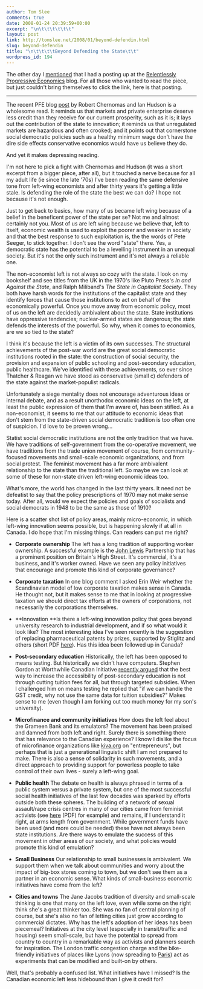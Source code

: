 ```yaml
---
author: Tom Slee
comments: true
date: 2008-01-24 20:39:59+00:00
excerpt: "\n\t\t\t\t\t\t"
layout: post
link: http://tomslee.net/2008/01/beyond-defendin.html
slug: beyond-defendin
title: "\n\t\t\t\tBeyond Defending the State\t\t"
wordpress_id: 194
---
```



				

The other day I [mentioned](http://whimsley.typepad.com/whimsley/2008/01/guest-blog-at-r.html) that I had a posting up at the [Relentlessly Progressive Economics](http://www.progressive-economics.ca/relentless/) blog. For all those who wanted to read the piece, but just couldn't bring themselves to click the link, here is that posting.




* * *




The recent PFE blog [post](http://www.progressive-economics.ca/2008/01/15/social-murder-and-conservative-economics/) by Robert Chernomas and Ian Hudson is a wholesome read. It reminds us that markets and private enterprise deserve less credit than they receive for our current prosperity, such as it is; it lays out the contribution of the state to innovation; it reminds us that unregulated markets are hazardous and often crooked; and it points out that cornerstone social democratic policies such as a healthy minimum wage don't have the dire side effects conservative economics would have us believe they do.




And yet it makes depressing reading. 




I'm not here to pick a fight with Chernomas and Hudson (it was a short excerpt from a bigger piece, after all), but it touched a nerve because for all my adult life (ie since the late '70s) I've been reading the same defensive tone from left-wing economists and after thirty years it's getting a little stale. Is defending the role of the state the best we can do? I hope not because it's not enough.




Just to get back to basics, how many of us became left wing because of a belief in the beneficent power of the state per se? Not me and almost certainly not you. Most of us are left wing because we believe that, left to itself, economic wealth is used to exploit the poorer and weaker in society and that the best response to such exploitation is, the the words of Pete Seeger, to stick together. I don't see the word "state" there. Yes, a democratic state has the potential to be a levelling instrument in an unequal society. But it's not the only such instrument and it's not always a reliable one.




The non-economist left is not always so cozy with the state. I look on my bookshelf and see titles from the UK in the 1970's like Pluto Press's _In and Against the State_, and Ralph Miliband's _The State in Capitalist Society_. They both have harsh words for the institutions of the capitalist state and they identify forces that cause those institutions to act on behalf of the economically powerful. Once you move away from economic policy, most of us on the left are decidedly ambivalent about the state. State institutions have oppressive tendencies; nuclear-armed states are dangerous; the state defends the interests of the powerful. So why, when it comes to economics, are we so tied to the state?




I think it's because the left is a victim of its own successes. The structural achievements of the post-war world are the great social democratic institutions rooted in the state: the construction of social security, the provision and expansion of public schooling and post-secondary education, public healthcare. We've identified with these achievements, so ever since Thatcher & Reagan we have stood as conservative (small c) defenders of the state against the market-populist radicals. 




Unfortunately a siege mentality does not encourage adventurous ideas or internal debate, and as a result unorthodox economic ideas on the left, at least the public expression of them that I'm aware of, has been stifled. As a non-economist, it seems to me that our attitude to economic ideas that don't stem from the state-driven social democratic tradition is too often one of suspicion. I'd love to be proven wrong...




Statist social democratic institutions are not the only tradition that we have. We have traditions of self-government from the co-operative movement, we have traditions from the trade union movement of course, from community-focused movements and small-scale economic organizations, and from social protest. The feminist movement has a far more ambivalent relationship to the state than the traditional left. So maybe we can look at some of these for non-state driven left-wing economic ideas too.




What's more, the world has changed in the last thirty years. It need not be defeatist to say that the policy prescriptions of 1970 may not make sense today. After all, would we expect the policies and goals of socialists and social democrats in 1948 to be the same as those of 1910?




Here is a scatter shot list of policy areas, mainly micro-economic, in which left-wing innovation seems possible, but is happening slowly if at all in Canada. I do hope that I'm missing things. Can readers can put me right?




  * **Corporate ownership** The left has a long tradition of supporting worker ownership. A successful example is the [John Lewis](http://www.johnlewis.com) Partnership that has a prominent position on Britain's High Street. It's commercial, it's a business, and it's worker owned. Have we seen any policy initiatives that encourage and promote this kind of corporate governance?


  * **Corporate taxation** In one blog comment I asked Erin Weir whether the Scandinavian model of low corporate taxation makes sense in Canada. He thought not, but it makes sense to me that in looking at progressive taxation we should direct tax efforts at the owners of corporations, not necessarily the corporations themselves. 


  * **Innovation **Is there a left-wing innovation policy that goes beyond university research to industrial development, and if so what would it look like? The most interesting idea I've seen recently is the suggestion of replacing pharmaceutical patents by prizes, supported by Stiglitz and others (short PDF [here](http://www.cptech.org/ip/health/js_new_scientist_06.pdf)). Has this idea been followed up in Canada?  



  * **Post-secondary education** Historically, the left has been opposed to means testing. But historically we didn't have computers. Stephen Gordon at Worthwhile Canadian Initiative [recently argued](http://worthwhile.typepad.com/worthwhile_canadian_initi/2007/10/how-increasing-.html) that the best way to increase the accessibility of post-secondary education is not through cutting tuition fees for all, but through targeted subsidies. When I challenged him on means testing he replied that "if we can handle the GST credit, why not use the same data for tuition subsidies?" Makes sense to me (even though I am forking out too much money for my son's university). 


  * **Microfinance and community initiatives** How does the left feel about the Grameen Bank and its emulators? The movement has been praised and damned from both left and right. Surely there is something there that has relevance to the Canadian experience? I know I dislike the focus of microfinance organizations like [kiva.org](http://kiva.org) on "entrepreneurs", but perhaps that is just a generational linguistic shift I am not prepared to make. There is also a sense of solidarity in such movements, and a direct approach to providing support for powerless people to take control of their own lives - surely a left-wing goal.


  * **Public health** The debate on health is always phrased in terms of a public system versus a private system, but one of the most successful social health initiatives of the last few decades was sparked by efforts outside both these spheres. The building of a network of sexual assault/rape crisis centres in many of our cities came from feminist activists (see [here](http://www.ocrcc.ca/OCRCCbackgrounder.pdf) (PDF) for example) and remains, if I understand it right, at arms length from government. While government funds have been used (and more could be needed) these have not always been state institutions. Are there ways to emulate the success of this movement in other areas of our society, and what policies would promote this kind of emulation?


  * **Small Business** Our relationship to small businesses is ambivalent. We support them when we talk about communities and worry about the impact of big-box stores coming to town, but we don't see them as a partner in an economic sense. What kinds of small-business economic initiatives have come from the left?


  * **Cities and towns** The Jane Jacobs tradition of diversity and small-scale thinking is one that many on the left love, even while some on the right think she's a great thinker too. She was no fan of central planning of course, but she's also no fan of letting cities just grow according to commercial dictates. Why has the left's adoption of her ideas has been piecemeal? Initiatives at the city level (especially in transit/traffic and housing) seem small-scale, but have the potential to spread from country to country in a remarkable way as activists and planners search for inspiration. The London traffic congestion charge and the bike-friendly initiatives of places like Lyons (now spreading to [Paris](http://www.washingtonpost.com/wp-dyn/content/article/2007/03/23/AR2007032301753.html)) act as experiments that can be modified and built-on by others.



Well, that's probably a confused list. What initiatives have I missed? Is the Canadian economic left less hidebound than I give it credit for?


		
